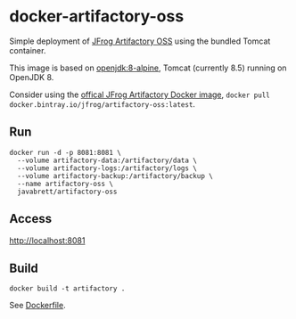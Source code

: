 # docker-artifactory-oss

Simple deployment of [JFrog Artifactory OSS](https://www.jfrog.com/open-source/#artifactory) using the bundled Tomcat container.

This image is based on [openjdk:8-alpine](https://hub.docker.com/_/openjdk/), Tomcat (currently 8.5) running on OpenJDK 8.

Consider using the [offical JFrog Artifactory Docker image](docker.bintray.io/jfrog/artifactory-oss), `docker pull docker.bintray.io/jfrog/artifactory-oss:latest`. 

## Run

```none
docker run -d -p 8081:8081 \
  --volume artifactory-data:/artifactory/data \
  --volume artifactory-logs:/artifactory/logs \
  --volume artifactory-backup:/artifactory/backup \
  --name artifactory-oss \
  javabrett/artifactory-oss
```

## Access

[http://localhost:8081](http://localhost:8081)

## Build
```none
docker build -t artifactory .
```

See [Dockerfile](Dockerfile).
